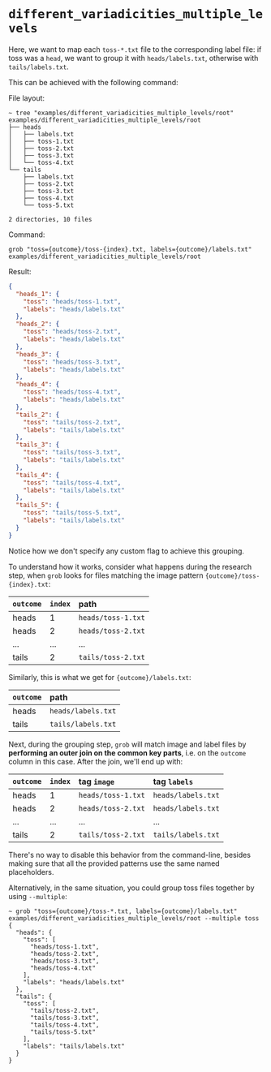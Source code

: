 # `different_variadicities_multiple_levels`

Here, we want to map each `toss-*.txt` file to the corresponding label file: if toss was a `head`, we want to group it
with `heads/labels.txt`, otherwise with `tails/labels.txt`.

This can be achieved with the following command:

File layout:

```
~ tree "examples/different_variadicities_multiple_levels/root"
examples/different_variadicities_multiple_levels/root
├── heads
│   ├── labels.txt
│   ├── toss-1.txt
│   ├── toss-2.txt
│   ├── toss-3.txt
│   └── toss-4.txt
└── tails
    ├── labels.txt
    ├── toss-2.txt
    ├── toss-3.txt
    ├── toss-4.txt
    └── toss-5.txt

2 directories, 10 files
```

Command:

```
grob "toss={outcome}/toss-{index}.txt, labels={outcome}/labels.txt" examples/different_variadicities_multiple_levels/root
```

Result:

```json
{
  "heads_1": {
    "toss": "heads/toss-1.txt",
    "labels": "heads/labels.txt"
  },
  "heads_2": {
    "toss": "heads/toss-2.txt",
    "labels": "heads/labels.txt"
  },
  "heads_3": {
    "toss": "heads/toss-3.txt",
    "labels": "heads/labels.txt"
  },
  "heads_4": {
    "toss": "heads/toss-4.txt",
    "labels": "heads/labels.txt"
  },
  "tails_2": {
    "toss": "tails/toss-2.txt",
    "labels": "tails/labels.txt"
  },
  "tails_3": {
    "toss": "tails/toss-3.txt",
    "labels": "tails/labels.txt"
  },
  "tails_4": {
    "toss": "tails/toss-4.txt",
    "labels": "tails/labels.txt"
  },
  "tails_5": {
    "toss": "tails/toss-5.txt",
    "labels": "tails/labels.txt"
  }
}
```

Notice how we don't specify any custom flag to achieve this grouping.

To understand how it works, consider what happens during the research step, when `grob` looks for files matching the
image pattern `{outcome}/toss-{index}.txt`:

| `outcome` | `index` | path               |
| :-------- | :------ | :----------------- |
| heads     | 1       | `heads/toss-1.txt` |
| heads     | 2       | `heads/toss-2.txt` |
| ...       | ...     | ...                |
| tails     | 2       | `tails/toss-2.txt` |

Similarly, this is what we get for `{outcome}/labels.txt`:

| `outcome` | path               |
| :-------- | :----------------- |
| heads     | `heads/labels.txt` |
| tails     | `tails/labels.txt` |

Next, during the grouping step, `grob` will match image and label files by **performing an outer join on the common key
parts**, i.e. on the `outcome` column in this case. After the join, we'll end up with:

| `outcome` | `index` | tag `image`        | tag `labels`       |
| :-------- | :------ | :----------------- | :----------------- |
| heads     | 1       | `heads/toss-1.txt` | `heads/labels.txt` |
| heads     | 2       | `heads/toss-2.txt` | `heads/labels.txt` |
| ...       | ...     | ...                | ...                |
| tails     | 2       | `tails/toss-2.txt` | `tails/labels.txt` |

There's no way to disable this behavior from the command-line, besides making sure that all the provided patterns use
the same named placeholders.

Alternatively, in the same situation, you could group toss files together by using `--multiple`:

```shell
~ grob "toss={outcome}/toss-*.txt, labels={outcome}/labels.txt" examples/different_variadicities_multiple_levels/root --multiple toss
{
  "heads": {
    "toss": [
      "heads/toss-1.txt",
      "heads/toss-2.txt",
      "heads/toss-3.txt",
      "heads/toss-4.txt"
    ],
    "labels": "heads/labels.txt"
  },
  "tails": {
    "toss": [
      "tails/toss-2.txt",
      "tails/toss-3.txt",
      "tails/toss-4.txt",
      "tails/toss-5.txt"
    ],
    "labels": "tails/labels.txt"
  }
}
```
